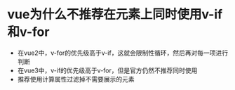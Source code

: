 # vue为什么不推荐在元素上同时使用v-if和v-for
- 在vue2中，v-for的优先级高于v-if，这就会限制性循环，然后再对每一项进行判断
- 在vue3中，v-if的优先级高于v-for，但是官方仍然不推荐同时使用
- 推荐使用计算属性过滤掉不需要展示的元素